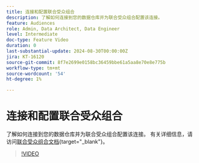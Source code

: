 ```yaml
---
title: 连接和配置联合受众组合
description: 了解如何连接到您的数据仓库并为联合受众组合配置该连接。
feature: Audiences
role: Admin, Data Architect, Data Engineer
level: Intermediate
doc-type: Feature Video
duration: 0
last-substantial-update: 2024-08-30T00:00:00Z
jira: KT-16120
source-git-commit: 8f7e2699e0158bc36459bbe61a5aa8e70e8e775b
workflow-type: tm+mt
source-wordcount: '54'
ht-degree: 1%

---
```



# 连接和配置联合受众组合

了解如何连接到您的数据仓库并为联合受众组合配置该连接。 有关详细信息，请访问[联合受众组合文档](https://experienceleague.adobe.com/zh-hans/docs/federated-audience-composition/using/home){target="_blank"}。

>[!VIDEO](https://video.tv.adobe.com/v/3433246/?learn=on)
